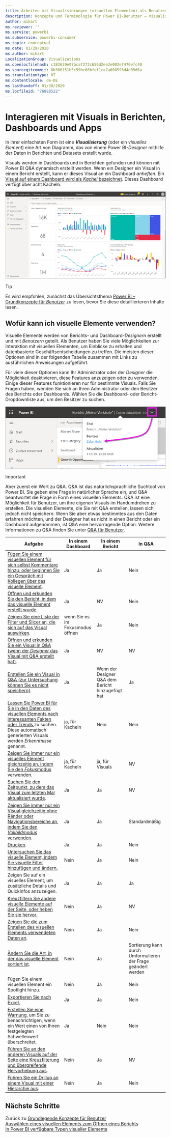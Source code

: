 ```yaml
---
title: Arbeiten mit Visualisierungen (visuellen Elementen) als Benutzer
description: Konzepte und Terminologie für Power BI-Benutzer – Visualisierungen, visuelle Elemente. Was ist eine Power BI-Visualisierung bzw. ein visuelles Element.
author: mihart
ms.reviewer: ''
ms.service: powerbi
ms.subservice: powerbi-consumer
ms.topic: conceptual
ms.date: 01/29/2020
ms.author: mihart
LocalizationGroup: Visualizations
ms.openlocfilehash: c182639e97bcaf272c656d2ee2e002e7470efc40
ms.sourcegitcommit: 8b300151b5c59bc66bfef1ca2ad08593d4d05d6a
ms.translationtype: HT
ms.contentlocale: de-DE
ms.lasthandoff: 01/30/2020
ms.locfileid: "76888522"
---
```

# <a name="interact-with-visuals-in-reports-dashboards-and-apps"></a>Interagieren mit Visuals in Berichten, Dashboards und Apps

In ihrer einfachsten Form ist eine ***Visualisierung*** (oder ein *visuelles Element*) eine Art von Diagramm, das von einem Power BI-*Designer* mithilfe der Daten in Berichten und Datasets erstellt wurde. 

Visuals werden in Dashboards und in Berichten gefunden und können mit Power BI Q&A dynamisch erstellt werden. Wenn ein Designer ein Visual in einem Bericht erstellt, kann er dieses Visual an ein Dashboard *anheften*. Ein [Visual auf einem Dashboard wird als *Kachel* bezeichnet](end-user-tiles.md). Dieses Dashboard verfügt über acht Kacheln. 

![Dashboard mit Kacheln](media/end-user-visualizations/power-bi-dashboard.png)

> [!TIP]
> Es wird empfohlen, zunächst das Übersichtsthema [Power BI – Grundkonzepte für *Benutzer*](end-user-basic-concepts.md) zu lesen, bevor Sie diese detaillierteren Inhalte lesen.

## <a name="what-can-i-do-with-visuals"></a>Wofür kann ich visuelle Elemente verwenden?

Visuelle Elemente werden von Berichts- und Dashboard-*Designern* erstellt und mit *Benutzern* geteilt. Als Benutzer haben Sie viele Möglichkeiten zur Interaktion mit visuellen Elementen, um Einblicke zu erhalten und datenbasierte Geschäftsentscheidungen zu treffen. Die meisten dieser Optionen sind in der folgenden Tabelle zusammen mit Links zu ausführlichen Anweisungen aufgeführt.

Für viele dieser Optionen kann Ihr Administrator oder der *Designer* die Möglichkeit deaktivieren, diese Features anzuzeigen oder zu verwenden. Einige dieser Features funktionieren nur für bestimmte Visuals.  Falls Sie Fragen haben, wenden Sie sich an Ihren Administrator oder den Besitzer des Berichts oder Dashboards. Wählen Sie die Dashboard- oder Bericht-Dropdownliste aus, um den Besitzer zu suchen. 

![Titel-Dropdown mit Besitzer](media/end-user-visualizations/power-bi-owner.png)


> [!IMPORTANT]
> Aber zuerst ein Wort zu Q&A. Q&A ist das natürlichsprachliche Suchtool von Power BI. Sie geben eine Frage in natürlicher Sprache ein, und Q&A beantwortet die Frage in Form eines visuellen Elements. Q&A ist eine Möglichkeit für Benutzer, um ihre eigenen Visuals im Handumdrehen zu erstellen. Die visuellen Elemente, die Sie mit Q&A erstellen, lassen sich jedoch nicht speichern. Wenn Sie aber etwas bestimmtes aus den Daten erfahren möchten, und der Designer hat es nicht in einen Bericht oder ein Dashboard aufgenommen, ist Q&A eine hervorragende Option. Weitere Informationen zu Q&A finden Sie unter [Q&A für Benutzer](end-user-q-and-a.md).



|Aufgabe  |In einem Dashboard  |In einem Bericht  | In Q&A
|---------|---------|---------|--------|
|[Fügen Sie einem visuellen Element für sich selbst Kommentare hinzu, oder beginnen Sie ein Gespräch mit Kollegen über das visuelle Element](end-user-comment.md).     |  Ja       |   Ja      |  Nein  |
|[Öffnen und erkunden Sie den Bericht, in dem das visuelle Element erstellt wurde](end-user-tiles.md).     |    Ja     |   NV      |  Nein |
|[Zeigen Sie eine Liste der Filter und Slicer an, die sich auf das Visual auswirken](end-user-report-filter.md).     |    wenn Sie es im Fokusmodus öffnen     |   Ja      |  Nein |
|[Öffnen und erkunden Sie ein Visual in Q&A (wenn der *Designer* das Visual mit Q&A erstellt hat)](end-user-q-and-a.md).     |   Ja      |   NV      |  NV  |
|[Erstellen Sie ein Visual in Q&A (zur Untersuchung können Sie es nicht speichern)](end-user-q-and-a.md).     |   Ja      |   Wenn der Designer Q&A dem Bericht hinzugefügt hat      |  Ja  |
|[Lassen Sie Power BI für Sie in den Daten des visuellen Elements nach interessanten Fakten oder Trends ](end-user-insights.md) zu suchen.  Diese automatisch generierten Visuals werden *Erkenntnisse* genannt.     |    ja, für Kacheln    |  Nein       | Nein   |
|[Zeigen Sie immer nur ein visuelles Element gleichzeitig an, indem Sie den *Fokus*modus](end-user-focus.md) verwenden.     | ja, für Kacheln        |   ja, für Visuals      | NV  |
|[Suchen Sie den Zeitpunkt, zu dem das Visual zum letzten Mal aktualisiert wurde](end-user-fresh.md).     |  Ja       |    Ja     | NV  |
|[Zeigen Sie immer nur ein Visual gleichzeitig ohne Ränder oder Navigationsbereiche an, indem Sie den *Vollbildmodus* verwenden](end-user-focus.md).     |   Ja      |  Ja       | Standardmäßig  |
|[Drucken](end-user-print.md).     |  Ja       |   Ja      | Nein  |
|[Untersuchen Sie das visuelle Element, indem Sie visuelle Filter hinzufügen und ändern.](end-user-report-filter.md)     |    Nein     |   Ja      | Nein  |
|Zeigen Sie auf ein visuelles Element, um zusätzliche Details und QuickInfos anzuzeigen.     |    Ja     |   Ja      | Ja  |
|[Kreuzfiltern Sie andere visuelle Elemente auf der Seite, oder heben Sie sie hervor.](end-user-interactions.md)    |   Nein      |   Ja      | NV  |
|[Zeigen Sie die zum Erstellen des visuellen Elements verwendeten Daten an](end-user-show-data.md).     |  Nein       |   Ja      | Nein  |
| [Ändern Sie die Art, in der das visuelle Element sortiert ist](end-user-change-sort.md). | Nein  | Ja  | Sortierung kann durch Umformulieren der Frage geändert werden  |
| Fügen Sie einem visuellen Element ein Spotlight hinzu. | Nein  | Ja  |  Nein |
| [Exportieren Sie nach Excel.](end-user-export.md) | Ja | Ja | Nein|
| [Erstellen Sie eine Warnung](end-user-alerts.md), um Sie zu benachrichtigen, wenn ein Wert einen von Ihnen festgelegten Schwellenwert überschreitet.  | Ja  | Nein  | Nein |
| [Führen Sie an den anderen Visuals auf der Seite eine Kreuzfilterung und übergreifende Hervorhebung aus](end-user-report-filter.md).  | Nein      | Ja  | NV |
| [Führen Sie ein Drillup an einem Visual mit einer Hierarchie aus](end-user-drill.md).  | Nein  | Ja   | Nein |

## <a name="next-steps"></a>Nächste Schritte
Zurück zu [Grundlegende Konzepte für Benutzer](end-user-basic-concepts.md)    
[Auswählen eines visuellen Elements zum Öffnen eines Berichts](end-user-report-open.md)    
[In Power BI verfügbare Typen visueller Elemente](end-user-visual-type.md)